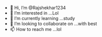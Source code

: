 - 👋 Hi, I’m @Rajshekhar1234
- 👀 I’m interested in ...Lol
- 🌱 I’m currently learning ...study 
- 💞️ I’m looking to collaborate on ...with best 
- 📫 How to reach me ...lol 

<!---
Rajshekhar1234/Rajshekhar1234 is a ✨ special ✨ repository because its `README.md` (this file) appears on your GitHub profile.
You can click the Preview link to take a look at your changes.
-

